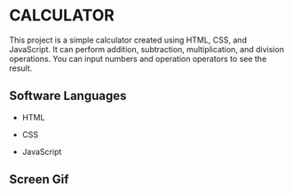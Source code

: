 <h1>CALCULATOR</h1>

This project is a simple calculator created using HTML, CSS, and JavaScript. It can perform addition, subtraction, multiplication, and division operations. You can input numbers and operation operators to see the result.

<h2> Software Languages </h2>

- HTML

- CSS

- JavaScript

<h2> Screen Gif </h2>



